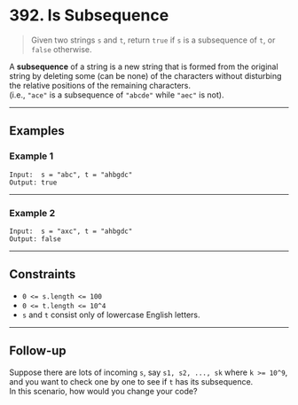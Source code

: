 # 392. Is Subsequence

> Given two strings `s` and `t`, return `true` if `s` is a subsequence of `t`, or `false` otherwise.

A **subsequence** of a string is a new string that is formed from the original string by deleting some (can be none) of the characters without disturbing the relative positions of the remaining characters.  
(i.e., `"ace"` is a subsequence of `"abcde"` while `"aec"` is not).

---

## Examples

### Example 1

```text
Input:  s = "abc", t = "ahbgdc"
Output: true
```

---

### Example 2

```text
Input:  s = "axc", t = "ahbgdc"
Output: false
```

---

## Constraints

- `0 <= s.length <= 100`
- `0 <= t.length <= 10^4`
- `s` and `t` consist only of lowercase English letters.

---

## Follow-up

Suppose there are lots of incoming `s`, say `s1, s2, ..., sk` where `k >= 10^9`, and you want to check one by one to see if `t` has its subsequence.  
In this scenario, how would you change your code?